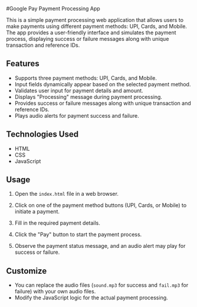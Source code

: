 #Google Pay Payment Processing App

This is a simple payment processing web application that allows users to make payments using different payment methods: UPI, Cards, and Mobile. The app provides a user-friendly interface and simulates the payment process, displaying success or failure messages along with unique transaction and reference IDs.

## Features

- Supports three payment methods: UPI, Cards, and Mobile.
- Input fields dynamically appear based on the selected payment method.
- Validates user input for payment details and amount.
- Displays "Processing" message during payment processing.
- Provides success or failure messages along with unique transaction and reference IDs.
- Plays audio alerts for payment success and failure.

## Technologies Used

- HTML
- CSS
- JavaScript

## Usage

1. Open the `index.html` file in a web browser.

2. Click on one of the payment method buttons (UPI, Cards, or Mobile) to initiate a payment.

3. Fill in the required payment details.

4. Click the "Pay" button to start the payment process.

5. Observe the payment status message, and an audio alert may play for success or failure.

## Customize

- You can replace the audio files (`sound.mp3` for success and `fail.mp3` for failure) with your own audio files.
- Modify the JavaScript logic for the actual payment processing.

